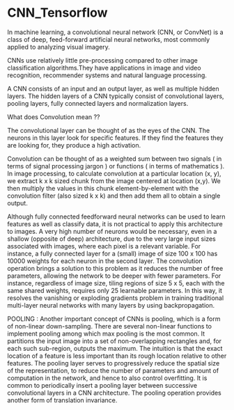 # CNN_Tensorflow


In machine learning, a convolutional neural network (CNN, or ConvNet) is a class of deep, feed-forward artificial neural networks, most commonly applied to analyzing visual imagery.

CNNs use relatively little pre-processing compared to other image classification algorithms.They have applications in image and video recognition, recommender systems and natural language processing.

A CNN consists of an input and an output layer, as well as multiple hidden layers. The hidden layers of a CNN typically consist of convolutional layers, pooling layers, fully connected layers and normalization layers.

What does Convolution mean ??

The convolutional layer can be thought of as the eyes of the CNN. The neurons in this layer look for specific features. If they find the features they are looking for, they produce a high activation.

Convolution can be thought of as a weighted sum between two signals ( in terms of signal processing jargon ) or functions ( in terms of mathematics ). In image processing, to calculate convolution at a particular location (x, y), we extract k x k sized chunk from the image centered at location (x,y). We then multiply the values in this chunk element-by-element with the convolution filter (also sized k x k) and then add them all to obtain a single output.

Although fully connected feedforward neural networks can be used to learn features as well as classify data, it is not practical to apply this architecture to images. A very high number of neurons would be necessary, even in a shallow (opposite of deep) architecture, due to the very large input sizes associated with images, where each pixel is a relevant variable. For instance, a fully connected layer for a (small) image of size 100 x 100 has 10000 weights for each neuron in the second layer. The convolution operation brings a solution to this problem as it reduces the number of free parameters, allowing the network to be deeper with fewer parameters. For instance, regardless of image size, tiling regions of size 5 x 5, each with the same shared weights, requires only 25 learnable parameters. In this way, it resolves the vanishing or exploding gradients problem in training traditional multi-layer neural networks with many layers by using backpropagation.


POOLING : 
Another important concept of CNNs is pooling, which is a form of non-linear down-sampling. There are several non-linear functions to implement pooling among which max pooling is the most common. It partitions the input image into a set of non-overlapping rectangles and, for each such sub-region, outputs the maximum. The intuition is that the exact location of a feature is less important than its rough location relative to other features. The pooling layer serves to progressively reduce the spatial size of the representation, to reduce the number of parameters and amount of computation in the network, and hence to also control overfitting. It is common to periodically insert a pooling layer between successive convolutional layers in a CNN architecture. The pooling operation provides another form of translation invariance.
